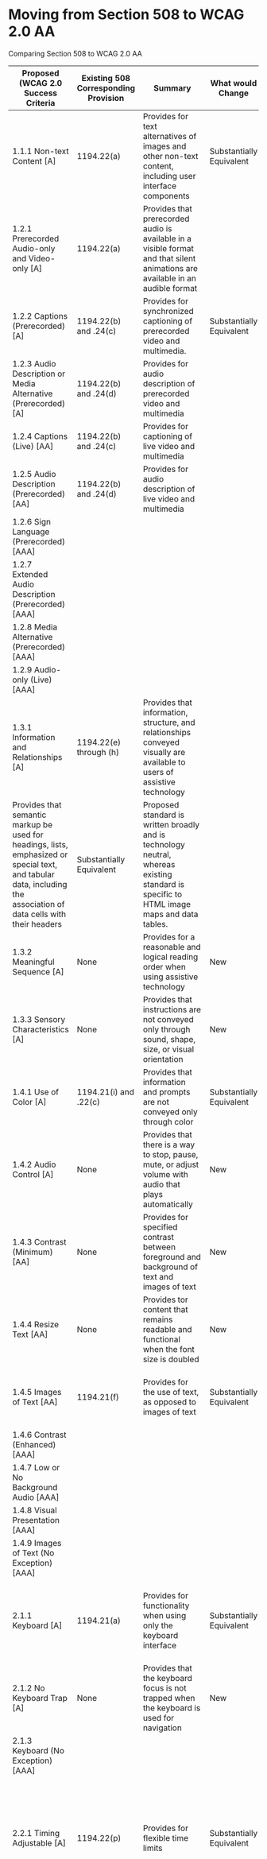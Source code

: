 # Moving from Section 508 to WCAG 2.0 AA
Comparing Section 508 to WCAG 2.0 AA


|Proposed (WCAG 2.0 Success Criteria|Existing 508 Corresponding Provision|Summary|What would Change|Comment|
|--- |--- |--- |--- |--- |
|1.1.1 Non-text Content [A]|1194.22(a)|Provides for text alternatives of images and other non-text content, including user interface components|Substantially Equivalent|WCAG 2.0 provides additional detail for categories of non-text content [See WCAG 2.0 1.1.1](https://www.w3.org/WAI/WCAG20/quickref/#qr-text-equiv-all).|
|1.2.1 Prerecorded Audio-only and Video-only [A]|1194.22(a)|Provides that prerecorded audio is available in a visible format and that silent animations are available in an audible format|
|1.2.2 Captions (Prerecorded) [A]|1194.22(b) and .24(c)|Provides for synchronized captioning of prerecorded video and multimedia.|Substantially Equivalent|Proposed standard distinguishes between live and prerecorded media.|
|1.2.3 Audio Description or Media Alternative (Prerecorded) [A]|1194.22(b) and .24(d)|Provides for audio description of prerecorded video and multimedia|
|1.2.4 Captions (Live) [AA]|1194.22(b) and .24(c)|Provides for captioning of live video and multimedia|
|1.2.5 Audio Description (Prerecorded) [AA]|1194.22(b) and .24(d)|Provides for audio description of live video and multimedia|
|1.2.6 Sign Language (Prerecorded) [AAA]|  |  |  |  |
|1.2.7 Extended Audio Description (Prerecorded) [AAA]|  |  |  |  |
|1.2.8 Media Alternative (Prerecorded) [AAA]|  |  |  |  |
|1.2.9 Audio-only (Live) [AAA]|  |  |  |  |
|1.3.1 Information and Relationships [A]|1194.22(e) through (h)|Provides that information, structure, and relationships conveyed visually are available to users of assistive technology
Provides that semantic markup be used for headings, lists, emphasized or special text, and tabular data, including the association of data cells with their headers|Substantially Equivalent|Proposed standard is written broadly and is technology neutral, whereas existing standard is specific to HTML image maps and data tables.|
|1.3.2 Meaningful Sequence [A]|None|Provides for a reasonable and logical reading order  when using assistive technology|New||
|1.3.3 Sensory Characteristics [A]|None|Provides that instructions are not conveyed only through sound, shape, size, or visual orientation|New||
|1.4.1 Use of Color [A]|1194.21(i) and .22(c)|Provides that information and prompts are not conveyed only through color|Substantially Equivalent|No technical difference.|
|1.4.2 Audio Control [A]|None|Provides that there is a way to stop, pause, mute, or adjust volume with audio that plays automatically|New||
|1.4.3 Contrast (Minimum) [AA]|None|Provides for specified contrast between foreground and background of text and images of text|New||
|1.4.4 Resize Text [AA]|None|Provides tor content that remains readable and functional when the font size is doubled|New||
|1.4.5 Images of Text [AA]|1194.21(f)|Provides for the use of text, as opposed to images of text|Substantially Equivalent|Proposed standard provides detail for two situations where images of text are permissible.|
|1.4.6 Contrast (Enhanced) [AAA]|  |  |  |  |
|1.4.7 Low or No Background Audio [AAA]|  |  |  |  |
|1.4.8 Visual Presentation [AAA]|  |  |  |  |
|1.4.9 Images of Text (No Exception) [AAA]|  |  |  |  |
|2.1.1 Keyboard [A]|1194.21(a)|Provides for functionality when using only the keyboard interface|Substantially Equivalent|Proposed standard clarifies the requirement by emphasizing the method of input, rather than the nature of the output.|
|2.1.2 No Keyboard Trap [A]|None|Provides that the keyboard focus is not trapped when the keyboard is used for navigation|New||
|2.1.3 Keyboard (No Exception) [AAA]|  |  |  |  |
|2.2.1 Timing Adjustable [A]|1194.22(p)|Provides for flexible time limits|Substantially Equivalent|Proposed standard provides additional options to the single approach specified in the existing provision (that the user “be alerted and given sufficient time to indicate more time is required”).|
|2.2.2 Pause, Stop, Hide [A]|1194.21(h)|Provides for user control over moving, blinking, scrolling, and information that updates automatically|Substantially Equivalent|Proposed standard specifies options (pause, stop, hide, or control the frequency) instead of “displayable in at least one non-animated presentation mode”, and allows for when animation “is part of an activity where it is essential” (for example, data that is being updated in real time).|
|2.2.3 No Timing [AAA]|  |  |  |  |
|2.2.4 Interruptions [AAA]|  |  |  |  |
|2.2.5 Re-authenticating [AAA]|  |  |  |  |
|2.3.1 Three Flashes or Below Threshold [A]|1194.21(k) and .22(j)|Provides that nothing flashes more than three times per second, unless the flash is very small and does not contain too much red|Substantially Equivalent|Proposed standard takes into consideration the size and hue of the flash.|
|2.3.2 Three Flashes [AAA]|  |  |  |  |
|2.4.1 Bypass Blocks [A]|1194.22(o)|Provides for a skip navigation link or other means to bypass repetitive content|Substantially Equivalent|Proposed standard uses the phrase “blocks of content that are repeated” instead of just “repetitive navigation links”.|
|2.4.2 Page Title [A]|1194.22(i)|Provides for descriptive and informative page titles|Substantially Equivalent|Proposed standard is for all types of content instead of just HTML frames.|
|2.4.3 Focus Order [A]|None|Provides for a keyboard-oriented navigation order that is reasonable and logical Provides that links, form elements, and other user interface controls and components have a reasonable and logical navigation order|New||
|2.4.4 Link Purpose (In Context) [A]|None|Provides that the purpose of any link is understandable from its text or context|New||
|2.4.5 Multiple Ways  [AA]|None|Provides for two or more means to locate content|New||
|2.4.6 Headings and Labels [AA]|None|Provides that headings and labels are descriptive|New||
|2.4.7 Focus Visible [AA]|1194.21(c)|Provides that the keyboard focus is visually apparent when using the keyboard to navigate|Substantially Equivalent|Proposed standard uses the phrase “indicator is visible” instead of “well-defined on-screen indication”.|
|2.4.8 Location [AAA]|  |  |  |  |
|2.4.9 Link Purpose (Link Only) [AAA]|  |  |  |  |
|2.4.10 Section Headings [AAA]|  |  |  |  |
|3.1.1 Language of Page [A]|None|Provides that the default language of content is exposed  to assistive technology|New||
|3.1.2 Language of Parts [AA]|None|Provides that changes in language are exposed to assistive technology|New||
|3.1.3 Unusual Words [AAA]|  |  |  |  |
|3.1.4 Abbreviations [AAA]|  |  |  |  |
|3.1.5 Reading Level [AAA]|  |  |  |  |
|3.1.6 Pronunciation [AAA]|  |  |  |  |
|3.2.1 On Focus [A]|1194.21(l) and .22(n)|Provides that user interface components do not initiate a change of context when receiving focus|Substantially Equivalent|Proposed standard is explicit instead of having the requirement implicit in that “the form shall allow people using assistive technology to access the information, field elements, and functionality required for completion and submission of the form, including all directions and cues.”|
|3.2.2 On Input [A]|1194.21(l) and .22(n)|Provides that changing the setting of user interface components does not automatically cause a change of context|
|3.2.3 Consistent Navigation [AA]|None|Provides that repeated navigational components occur in the same relative order each time they are encountered|New||
|3.2.4 Consistent Identification [AA]|1194.21(e)|Provides that components having the same functionality are identified consistently|Substantially Equivalent|Proposed standard is for all types of content instead of just “bitmap images”.|
|3.2.5 Change on Request [AAA]|  |  |  |  |
|3.3.1 Error Identification [A]|1194.21(l) and .22(n)|Provides that automatically detected input errors are identified and described in text to the user|Substantially Equivalent|Proposed standard is explicit instead of having the requirement implicit in that “the form shall allow people using assistive technology to access the information, field elements, and functionality required for completion and submission of the form, including all directions and cues.”|
|3.3.2 Labels or Instructions [A]|1194.21(l) and .22(n)|Provides for labels or instructions when content requires user input|
|3.3.3 Error Suggestion [AA]|None|Provides that the system makes suggestions for correction when input errors are automatically detected and suggestions are available|New||
|3.3.4 Error Prevention (Legal, Financial, Data) [AA]|None|Provides that when legal, financial, or test data can be changed or deleted the changes or deletions can be reversed, verified, or confirmed|New||
|3.3.5 Help [AAA]|  |  |  |  |
|3.3.6 Error Prevention (All) [AAA]|  |  |  |  |
|4.1.1 Parsing [A]|None|Provides that significant HTML/XHTML validation and parsing errors in source code are avoided|New||
|4.1.2 Name, Role, Value [A]|1194.21(d)|Provides that sufficient information (including identity, operation, and state) about user interface components is available to assistive technology|Substantially Equivalent|Proposed standard uses the phrase “programmatically determined” instead of “available to assistive technology”.|
